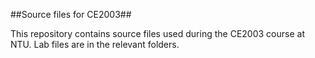 ##Source files for CE2003##

This repository contains source files used during the CE2003 course at NTU. Lab files are in the relevant folders.